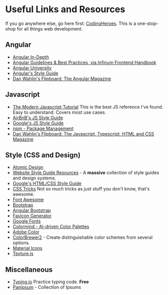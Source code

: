 # Useful Links and Resources
If you go anywhere else, go here first: [CodingHeroes](http://codingheroes.io/resources/). This is a one-stop-shop for all things web development.

## Angular
- [Angular In-Depth](https://indepth.dev/angular/)
- [Angular Guidelines & Best Practices, via Infinum Frontend Handbook](https://infinum.com/handbook/books/frontend/angular/angular-guidelines-and-best-practices)
- [Angular University](https://blog.angular-university.io/)
- [Angular's Style Guide](https://angular.io/guide/styleguide#style-guide)
- [Dan Wahlin's Flipboard: The Angular Magazine](https://flipboard.com/@dwahlin/the-angular-magazine-f66o0fd8z)


## Javascript
- [The Modern Javascript Tutorial](https://javascript.info/) This is the best JS reference I've found. Easy to understand. Covers most use cases.
- [AirBnB's JS Style Guide](https://github.com/airbnb/javascript)
- [Google's JS Style Guide](https://google.github.io/styleguide/jsguide.html#features-local-variable-declarations)
- [npm - Package Management](https://npmjs.org)
- [Dan Wahlin's Flipboard: The Javascript, Typescript, HTML and CSS Magazine](https://flipboard.com/@dwahlin/the-javascript-typescript-html-and-css-magazine-r54fkughz)

## Style (CSS and Design)
- [Atomic Design](https://atomicdesign.bradfrost.com/)
- [Website Style Guide Resources](http://styleguides.io/examples.html) - A **massive** collection of style guides and design systems.
- [Google's HTML/CSS Style Guide](https://google.github.io/styleguide/htmlcssguide.html)
- [CSS Tricks](https://css-tricks.com/) Not so much tricks as just stuff you don't know, that's awesome.
- [Font Awesome](https://fontawesome.com/start)
- [Bootstrap](https://getbootstrap.com/)
- [Angular Bootstrap]()
- [Favicon Generator](https://www.favicon-generator.org/)
- [Google Fonts](https://fonts.google.com/)
- [Colormind - AI-driven Color Palettes](http://colormind.io/)
- [Adobe Color](https://color.adobe.com/create/color-wheel)
- [ColorBrewer2](https://colorbrewer2.org/) - Create distinguishable color schemes from several options.
- [Material Icons](https://material.io/resources/icons/?style=baseline)
- [Texture.js](https://riccardoscalco.it/textures/)

## Miscellaneous
- [Typing.io](https://typing.io/) Practice typing code. **Free**
- [Panipsum](https://panipsum.com/) - Collection of Ipsums
